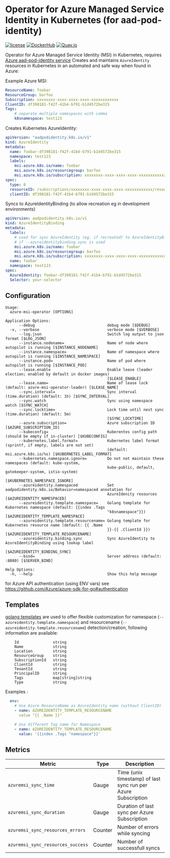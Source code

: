 Operator for Azure Managed Service Identity in Kubernetes (for aad-pod-identity)
================================================================================

[![license](https://img.shields.io/github/license/webdevops/azure-msi-operator.svg)](https://github.com/webdevops/azure-msi-operator/blob/master/LICENSE)
[![DockerHub](https://img.shields.io/badge/DockerHub-webdevops%2Fazure--msi--operator-blue)](https://hub.docker.com/r/webdevops/azure-msi-operator/)
[![Quay.io](https://img.shields.io/badge/Quay.io-webdevops%2Fazure--msi--operator-blue)](https://quay.io/repository/webdevops/azure-msi-operator)

Operator for Azure Managed Service Identity (MSI) in Kubernetes, requires [Azure aad-pod-identity service](https://github.com/Azure/aad-pod-identity)
Creates and maintains `AzureIdentity` resources in Kubernetes in an automated and safe way when found in Azure:

Example Azure MSI:
```yaml
ResourceName: foobar
ResourceGroup: barfoo
Subscription: xxxxxxxx-xxxx-xxxx-xxxx-xxxxxxxxxxxx
ClientID: df398181-f42f-41b4-b791-b1d4572be315
Tags:
    # separate multiple namespaces with comma
    k8snamespace: test123
```

Creates Kubernetes AzureIdentity:
```yaml
apiVersion: "aadpodidentity.k8s.io/v1"
kind: AzureIdentity
metadata:
  name: foobar-df398181-f42f-41b4-b791-b1d4572be315
  namespace: test123
  labels:
    msi.azure.k8s.io/name: foobar
    msi.azure.k8s.io/resourcegroup: barfoo
    msi.azure.k8s.io/subscription: xxxxxxxx-xxxx-xxxx-xxxx-xxxxxxxxxxxx
spec:
  type: 0
  resourceID: /subscriptions/xxxxxxxx-xxxx-xxxx-xxxx-xxxxxxxxxxxx/resourcegroups/barfoo/providers/Microsoft.ManagedIdentity/userAssignedIdentities/foobar
  clientID: df398181-f42f-41b4-b791-b1d4572be315
```

Syncs to AzureIdentityBinding (to allow recreation eg in development environments)
```yaml
apiVersion: aadpodidentity.k8s.io/v1
kind: AzureIdentityBinding
metadata:
  labels:
    # used for sync AzureIdentity (eg. if recreated) to AzureIdentityBinding
    # if --azureidentitybinding.sync is used
    msi.azure.k8s.io/name: foobar
    msi.azure.k8s.io/resourcegroup: barfoo
    msi.azure.k8s.io/subscription: xxxxxxxx-xxxx-xxxx-xxxx-xxxxxxxxxxxx
  name: foobar
  namespace: test123
spec:
  AzureIdentity: foobar-df398181-f42f-41b4-b791-b1d4572be315
  Selector: your-selector
```

Configuration
-------------

```
Usage:
  azure-msi-operator [OPTIONS]

Application Options:
      --debug                                debug mode [$DEBUG]
  -v, --verbose                              verbose mode [$VERBOSE]
      --log.json                             Switch log output to json format [$LOG_JSON]
      --instance.nodename=                   Name of node where autopilot is running [$INSTANCE_NODENAME]
      --instance.namespace=                  Name of namespace where autopilot is running [$INSTANCE_NAMESPACE]
      --instance.pod=                        Name of pod where autopilot is running [$INSTANCE_POD]
      --lease.enable                         Enable lease (leader election; enabled by default in docker images)
                                             [$LEASE_ENABLE]
      --lease.name=                          Name of lease lock (default: azure-msi-operator-leader) [$LEASE_NAME]
      --sync.interval=                       Sync interval (time.duration) (default: 1h) [$SYNC_INTERVAL]
      --sync.watch                           Sync using namespace watch [$SYNC_WATCH]
      --sync.locktime=                       Lock time until next sync (time.duration) (default: 5m)
                                             [$SYNC_LOCKTIME]
      --azure.subscription=                  Azure subscription ID [$AZURE_SUBSCRIPTION_ID]
      --kubeconfig=                          Kuberentes config path (should be empty if in-cluster) [$KUBECONFIG]
      --kubernetes.label.format=             Kubernetes label format (sprintf, if empty, labels are not set)
                                             (default: msi.azure.k8s.io/%s) [$KUBERNETES_LABEL_FORMAT]
      --kubernetes.namespace.ignore=         Do not not maintain these namespaces (default: kube-system,
                                             kube-public, default, gatekeeper-system, istio-system)
                                             [$KUBERNETES_NAMESPACE_IGNORE]
      --azureidentity.namespaced             Set aadpodidentity.k8s.io/Behavior=namespaced annotation for
                                             AzureIdenity resources [$AZUREIDENTITY_NAMESPACED]
      --azureidentity.template.namespace=    Golang template for Kubernetes namespace (default: {{index .Tags
                                             "k8snamespace"}}) [$AZUREIDENTITY_TEMPLATE_NAMESPACE]
      --azureidentity.template.resourcename= Golang template for Kubernetes resource name (default: {{ .Name
                                             }}-{{ .ClientId }}) [$AZUREIDENTITY_TEMPLATE_RESOURCENAME]
      --azureidentity.binding.sync           Sync AzureIdentity to AzureIdentityBinding using lookup label
                                             [$AZUREIDENTITY_BINDING_SYNC]
      --bind=                                Server address (default: :8080) [$SERVER_BIND]

Help Options:
  -h, --help                                 Show this help message
```

for Azure API authentication (using ENV vars) see https://github.com/Azure/azure-sdk-for-go#authentication


Templates
---------

[golang templates](https://golang.org/pkg/text/template/) are used to offer flexible customization for 
namespace (`--azureidentity.template.namespace`) and resourcename (`--azureidentity.template.resourcename`) 
detection/creation, following information are available:
```
    Id               string
    Name             string
    Location         string
    ResourceGroup    string
    SubscriptionId   string
    ClientId         string
    TenantId         string
    PrincipalID      string
    Tags             map[string]string
    Type             string
```

Examples :
```yaml
  env:
    # Use Azure ResourceName as AzureIdentity name (without ClientID)
    - name: AZUREIDENTITY_TEMPLATE_RESOURCENAME
      value "{{ .Name }}"

    # Use different Tag name for Namespace
    - name: AZUREIDENTITY_TEMPLATE_RESOURCENAME
      value: '{{index .Tags "namespace"}}'
```

Metrics
-------

| Metric                                         | Type         | Description                                                                           |
|------------------------------------------------|--------------|---------------------------------------------------------------------------------------|
| `azuremsi_sync_time`                           | Gauge        | Time (unix timestamp) of last sync run per Azure Subscription                         |
| `azuremsi_sync_duration`                       | Gauge        | Duration of last sync per Azure Subscription                                          |
| `azuremsi_sync_resources_errors`               | Counter      | Number of errors while syncing                                                        |
| `azuremsi_sync_resources_success`              | Counter      | Number of successfull syncs                                                           |
